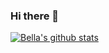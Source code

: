 ### Hi there 👋

[![Bella's github stats](https://github-readme-stats.vercel.app/api?username=bellaroyle&hide=stars&show_icons=true&theme=nightowl)](https://github.com/anuraghazra/github-readme-stats)


<!--
**bellaroyle/bellaroyle** is a ✨ _special_ ✨ repository because its `README.md` (this file) appears on your GitHub profile.

Here are some ideas to get you started:

- 🔭 I’m currently working on ...
- 🌱 I’m currently learning ...
- 👯 I’m looking to collaborate on ...
- 🤔 I’m looking for help with ...
- 💬 Ask me about ...
- 📫 How to reach me: ...
- 😄 Pronouns: ...
- ⚡ Fun fact: ...
-->
